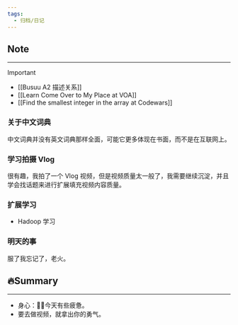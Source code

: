 ```yaml
---
tags:
  - 归档/日记
---
```


## Note

---

> [!Important]
> - [[Busuu A2 描述关系]]
> - [[Learn Come Over to My Place at VOA]]
> - [[Find the smallest integer in the array at Codewars]]

### 关于中文词典

中文词典并没有英文词典那样全面，可能它更多体现在书面，而不是在互联网上。

### 学习拍摄 Vlog

很有趣，我拍了一个 Vlog 视频，但是视频质量太一般了，我需要继续沉淀，并且学会找话题来进行扩展填充视频内容质量。

### 扩展学习

- Hadoop 学习

### 明天的事

服了我忘记了，老火。

## 🔥Summary

---
- 身心：😮‍💨今天有些疲惫。
- 要去做视频，就拿出你的勇气。
